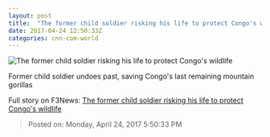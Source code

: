 ```yaml
---
layout: post
title:  "The former child soldier risking his life to protect Congo's wildlife"
date: 2017-04-24 12:50:33Z
categories: cnn-com-world
---
```


![The former child soldier risking his life to protect Congo's wildlife](http://i2.cdn.cnn.com/cnnnext/dam/assets/170421154543-goldman-rodrigue-super-tease.jpg)

Former child soldier undoes past, saving Congo's last remaining mountain gorillas


Full story on F3News: [The former child soldier risking his life to protect Congo's wildlife](http://www.f3nws.com/n/CDxMa)

> Posted on: Monday, April 24, 2017 5:50:33 PM
